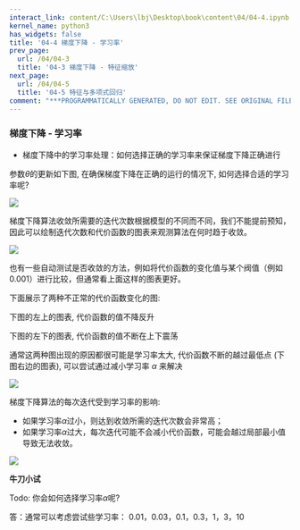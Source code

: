 ```yaml
---
interact_link: content/C:\Users\lbj\Desktop\book\content\04/04-4.ipynb
kernel_name: python3
has_widgets: false
title: '04-4 梯度下降 - 学习率'
prev_page:
  url: /04/04-3
  title: '04-3 梯度下降 - 特征缩放'
next_page:
  url: /04/04-5
  title: '04-5 特征与多项式回归'
comment: "***PROGRAMMATICALLY GENERATED, DO NOT EDIT. SEE ORIGINAL FILES IN /content***"
---
```


### 梯度下降 - 学习率


+ 梯度下降中的学习率处理：如何选择正确的学习率来保证梯度下降正确进行


参数${\theta}$的更新如下图, 在确保梯度下降在正确的运行的情况下, 如何选择合适的学习率呢?

![](http://imgbed.momodel.cn/5cc1a0b5e3067ce9b6abf765.jpg)


梯度下降算法收敛所需要的迭代次数根据模型的不同而不同，我们不能提前预知，因此可以绘制迭代次数和代价函数的图表来观测算法在何时趋于收敛。 


![](http://imgbed.momodel.cn/5cc1a0b5e3067ce9b6abf764.jpg)

也有一些自动测试是否收敛的方法，例如将代价函数的变化值与某个阀值（例如 0.001）进行比较，但通常看上面这样的图表更好。 

下面展示了两种不正常的代价函数变化的图:

下图的左上的图表, 代价函数的值不降反升

下图的左下的图表, 代价函数的值不断在上下震荡

通常这两种图出现的原因都很可能是学习率太大, 代价函数不断的越过最低点 (下图右边的图表), 可以尝试通过减小学习率 $\alpha$ 来解决

![](http://imgbed.momodel.cn/5cc1a0b5e3067ce9b6abf766.jpg)


梯度下降算法的每次迭代受到学习率的影响:    


+ 如果学习率$\alpha$过小，则达到收敛所需的迭代次数会非常高；    
+ 如果学习率$\alpha$过大，每次迭代可能不会减小代价函数，可能会越过局部最小值导致无法收敛。 

![](https://i.loli.net/2018/11/30/5c00c82c21491.png)

**牛刀小试**

Todo:  你会如何选择学习率$\alpha$呢?




答：通常可以考虑尝试些学习率： 0.01，0.03，0.1，0.3，1，3，10

